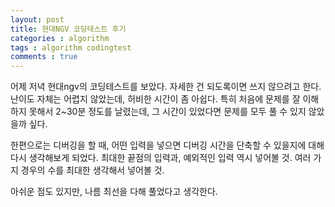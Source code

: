 ```yaml
---
layout: post
title: 현대NGV 코딩테스트 후기
categories : algorithm
tags : algorithm codingtest
comments : true
---
```


어제 저녁 현대ngv의 코딩테스트를 보았다. 자세한 건 되도록이면 쓰지 않으려고 한다. 난이도 자체는 어렵지 않았는데, 허비한 시간이 좀 아쉽다. 특히 처음에 문제를 잘 이해하지 못해서 2~30분 정도를 날렸는데, 그 시간이 있었다면 문제를 모두 풀 수 있지 않았을까 싶다.

한편으로는 디버깅을 할 때, 어떤 입력을 넣으면 디버깅 시간을 단축할 수 있을지에 대해 다시 생각해보게 되었다. 최대한 끝점의 입력과, 예외적인 입력 역시 넣어볼 것. 여러 가지 경우의 수를 최대한 생각해서 넣어볼 것.

아쉬운 점도 있지만, 나름 최선을 다해 풀었다고 생각한다.
